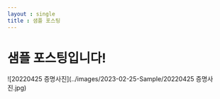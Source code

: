 ```yaml
---
layout : single
title : 샘플 포스팅
---
```

# 샘플 포스팅입니다!

![20220425 증명사진](../images/2023-02-25-Sample/20220425 증명사진.jpg)
